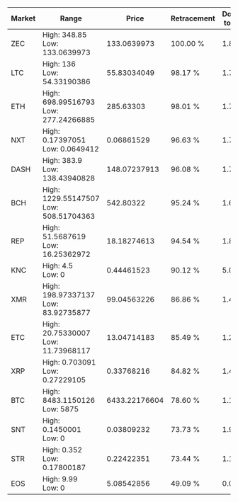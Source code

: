 | Market | Range | Price| Retracement | Doubles to 50% |
| --- | --- | --- | --- | --- |
| ZEC | High: 348.85<br />Low: 133.0639973 | 133.0639973 | 100.00 % | 1.81 |
| LTC | High: 136<br />Low: 54.33190386 | 55.83034049 | 98.17 % | 1.70 |
| ETH | High: 698.99516793<br />Low: 277.24266885 | 285.63303 | 98.01 % | 1.71 |
| NXT | High: 0.17397051<br />Low: 0.0649412 | 0.06861529 | 96.63 % | 1.74 |
| DASH | High: 383.9<br />Low: 138.43940828 | 148.07237913 | 96.08 % | 1.76 |
| BCH | High: 1229.55147507<br />Low: 508.51704363 | 542.80322 | 95.24 % | 1.60 |
| REP | High: 51.5687619<br />Low: 16.25362972 | 18.18274613 | 94.54 % | 1.87 |
| KNC | High: 4.5<br />Low: 0 | 0.44461523 | 90.12 % | 5.06 |
| XMR | High: 198.97337137<br />Low: 83.92735877 | 99.04563226 | 86.86 % | 1.43 |
| ETC | High: 20.75330007<br />Low: 11.73968117 | 13.04714183 | 85.49 % | 1.25 |
| XRP | High: 0.703091<br />Low: 0.27229105 | 0.33768216 | 84.82 % | 1.44 |
| BTC | High: 8483.1150126<br />Low: 5875 | 6433.22176604 | 78.60 % | 1.12 |
| SNT | High: 0.1450001<br />Low: 0 | 0.03809232 | 73.73 % | 1.90 |
| STR | High: 0.352<br />Low: 0.17800187 | 0.22422351 | 73.44 % | 1.18 |
| EOS | High: 9.99<br />Low: 0 | 5.08542856 | 49.09 % | 0.00 |
